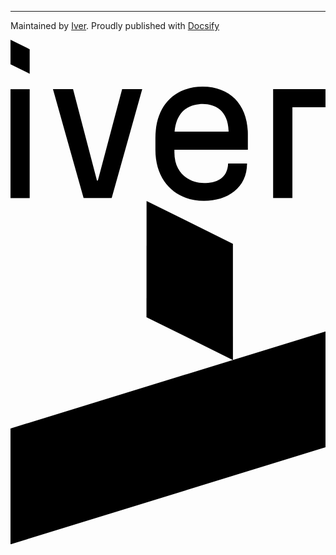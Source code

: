 ---

Maintained by [Iver](https://www.iver.com). Proudly published with [Docsify](https://docsify.js.org)

<!-- SVGs are embedded so that we can alter the fill color through CSS -->

<div class="iver-logo-wordmark">
<svg version="1.1" xmlns="http://www.w3.org/2000/svg" xmlns:xlink="http://www.w3.org/1999/xlink" x="0px" y="0px" viewBox="0 0 346.5 177.2" style="enable-background:new 0 0 346.5 177.2;" xml:space="preserve">
<title>I_W_Neg_RGB</title>
<g><rect x="0" y="54.4" class="st0" width="21.1" height="119.8"></rect><polygon class="st0" points="96.1,154.8 95.1,154.8 68.8,54.4 46.7,54.4 80.4,174.2 111.3,174.2 144.9,54.4 122.8,54.4"></polygon><polygon class="st0" points="0,27 21.1,37.4 21.1,10.4 0,0"></polygon><path class="st0" d="M211.3,51.6c-29.4,0-51.9,19.3-51.9,56.7V121c0,35.6,23.2,56.2,53.4,56.2c25.8,0,47.4-14.3,47.4-41.1h-20.8 c-0.8,17.1-13.6,21.5-26.6,21.5c-14.2,0-32.5-8.9-32.5-33.6V121h80.8v-17.2C261.1,72.8,242.7,51.6,211.3,51.6z M180.5,101.1 c0.8-8.9,3.3-15.1,6.9-19.9c6.1-8.2,16.7-10.5,24.1-10.5c13.8,0,28.2,7.4,28.4,30.4H180.5z"></path> <polygon class="st0" points="288.9,54.4 288.9,174.2 310.1,174.2 310.1,74.3 346.5,74.3 346.5,54.4"></polygon></g></svg>
</div>
<div class="iver-logo-symbol">
<svg version="1.1" xmlns="http://www.w3.org/2000/svg" xmlns:xlink="http://www.w3.org/1999/xlink" x="0px" y="0px" viewBox="0 0 347.7 379" style="enable-background:new 0 0 347.7 379;" xml:space="preserve">
<title>I_S_Neg_RGB</title>
<g><polygon class="st0" points="0,251.1 0,379 347.7,271.9 347.7,144"></polygon><polygon class="st0" points="245.5,47.2 150.2,0 150.1,128.3 245.5,175.5"></polygon></g>
</svg>
</div>
